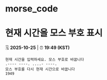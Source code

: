 # morse_code
# 현재 시간을 모스 부호 표시
<!-- MORSE_TIME_START -->
🗓️ **2025-10-25** | ⏰ **19:49 (KST)**

```
현재 시간을 입력하세요. 모스 부호로 바꿉니다
.---- ----. ....- ----.
모스 부호를 다시 현재 시간으로 바꿉니다
1949
```
<!-- MORSE_TIME_END -->
